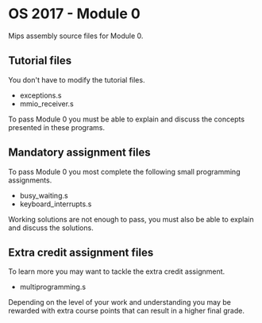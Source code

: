 # OS 2017 - Module 0

Mips assembly source files for Module 0.

## Tutorial files

You don't have to modify the tutorial files.

* exceptions.s
* mmio_receiver.s

To pass Module 0 you must be able to explain and discuss the concepts presented
in these programs.

## Mandatory assignment files

To pass Module 0 you most complete the following small programming assignments.

* busy_waiting.s
* keyboard_interrupts.s

Working solutions are not enough to pass, you must also be able to explain and
discuss the solutions.

## Extra credit assignment files

To learn more you may want to tackle the extra credit assignment.

* multiprogramming.s

Depending on the level of your work and understanding you may be rewarded with
extra course points that can result in a higher final grade.
